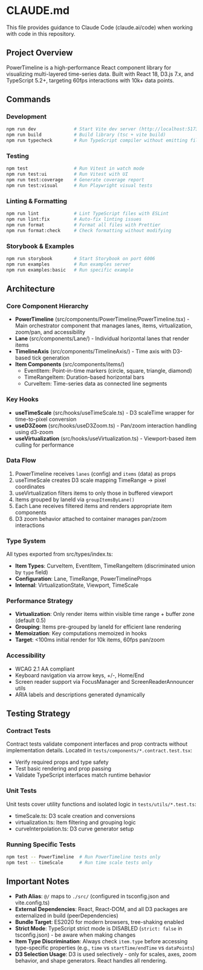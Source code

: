 # CLAUDE.md

This file provides guidance to Claude Code (claude.ai/code) when working with code in this repository.

## Project Overview

PowerTimeline is a high-performance React component library for visualizing multi-layered time-series data. Built with React 18, D3.js 7.x, and TypeScript 5.2+, targeting 60fps interactions with 10k+ data points.

## Commands

### Development
```bash
npm run dev              # Start Vite dev server (http://localhost:5173)
npm run build            # Build library (tsc + vite build)
npm run typecheck        # Run TypeScript compiler without emitting files
```

### Testing
```bash
npm test                 # Run Vitest in watch mode
npm run test:ui          # Run Vitest with UI
npm run test:coverage    # Generate coverage report
npm run test:visual      # Run Playwright visual tests
```

### Linting & Formatting
```bash
npm run lint             # Lint TypeScript files with ESLint
npm run lint:fix         # Auto-fix linting issues
npm run format           # Format all files with Prettier
npm run format:check     # Check formatting without modifying
```

### Storybook & Examples
```bash
npm run storybook        # Start Storybook on port 6006
npm run examples         # Run examples server
npm run examples:basic   # Run specific example
```

## Architecture

### Core Component Hierarchy
- **PowerTimeline** (src/components/PowerTimeline/PowerTimeline.tsx) - Main orchestrator component that manages lanes, items, virtualization, zoom/pan, and accessibility
- **Lane** (src/components/Lane/) - Individual horizontal lanes that render items
- **TimelineAxis** (src/components/TimelineAxis/) - Time axis with D3-based tick generation
- **Item Components** (src/components/items/)
  - EventItem: Point-in-time markers (circle, square, triangle, diamond)
  - TimeRangeItem: Duration-based horizontal bars
  - CurveItem: Time-series data as connected line segments

### Key Hooks
- **useTimeScale** (src/hooks/useTimeScale.ts) - D3 scaleTime wrapper for time-to-pixel conversion
- **useD3Zoom** (src/hooks/useD3Zoom.ts) - Pan/zoom interaction handling using d3-zoom
- **useVirtualization** (src/hooks/useVirtualization.ts) - Viewport-based item culling for performance

### Data Flow
1. PowerTimeline receives `lanes` (config) and `items` (data) as props
2. useTimeScale creates D3 scale mapping TimeRange → pixel coordinates
3. useVirtualization filters items to only those in buffered viewport
4. Items grouped by laneId via `groupItemsByLane()`
5. Each Lane receives filtered items and renders appropriate item components
6. D3 zoom behavior attached to container manages pan/zoom interactions

### Type System
All types exported from src/types/index.ts:
- **Item Types**: CurveItem, EventItem, TimeRangeItem (discriminated union by `type` field)
- **Configuration**: Lane, TimeRange, PowerTimelineProps
- **Internal**: VirtualizationState, Viewport, TimeScale

### Performance Strategy
- **Virtualization**: Only render items within visible time range + buffer zone (default 0.5)
- **Grouping**: Items pre-grouped by laneId for efficient lane rendering
- **Memoization**: Key computations memoized in hooks
- **Target**: <100ms initial render for 10k items, 60fps pan/zoom

### Accessibility
- WCAG 2.1 AA compliant
- Keyboard navigation via arrow keys, +/-, Home/End
- Screen reader support via FocusManager and ScreenReaderAnnouncer utils
- ARIA labels and descriptions generated dynamically

## Testing Strategy

### Contract Tests
Contract tests validate component interfaces and prop contracts without implementation details. Located in `tests/components/*.contract.test.tsx`:
- Verify required props and type safety
- Test basic rendering and prop passing
- Validate TypeScript interfaces match runtime behavior

### Unit Tests
Unit tests cover utility functions and isolated logic in `tests/utils/*.test.ts`:
- timeScale.ts: D3 scale creation and conversions
- virtualization.ts: Item filtering and grouping logic
- curveInterpolation.ts: D3 curve generator setup

### Running Specific Tests
```bash
npm test -- PowerTimeline  # Run PowerTimeline tests only
npm test -- timeScale      # Run time scale tests only
```

## Important Notes

- **Path Alias**: `@/` maps to `./src/` (configured in tsconfig.json and vite.config.ts)
- **External Dependencies**: React, React-DOM, and all D3 packages are externalized in build (peerDependencies)
- **Bundle Target**: ES2020 for modern browsers, tree-shaking enabled
- **Strict Mode**: TypeScript strict mode is DISABLED (`strict: false` in tsconfig.json) - be aware when making changes
- **Item Type Discrimination**: Always check `item.type` before accessing type-specific properties (e.g., `time` vs `startTime/endTime` vs `dataPoints`)
- **D3 Selection Usage**: D3 is used selectively - only for scales, axes, zoom behavior, and shape generators. React handles all rendering.
